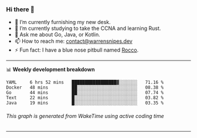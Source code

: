 ### Hi there 👋

- 🔭 I’m currently furnishing my new desk.
- 🌱 I’m currently studying to take the CCNA and learning Rust.
- 💬 Ask me about Go, Java, or Kotlin.
- 📫 How to reach me: contact@warrensnipes.dev
- ⚡ Fun fact: I have a blue nose pitbull named [Rocco](https://i.imgur.com/iLsSCKu.jpg).

-------

📊 **Weekly development breakdown**
<!--START_SECTION:waka-->
```text
YAML     6 hrs 52 mins   █████████████████▓░░░░░░░   71.16 % 
Docker   48 mins         ██░░░░░░░░░░░░░░░░░░░░░░░   08.38 % 
Go       44 mins         ██░░░░░░░░░░░░░░░░░░░░░░░   07.74 % 
Text     22 mins         █░░░░░░░░░░░░░░░░░░░░░░░░   03.82 % 
Java     19 mins         █░░░░░░░░░░░░░░░░░░░░░░░░   03.35 % 
```
<!--END_SECTION:waka-->
###### *This graph is generated from WakeTime using active coding time*
-------
